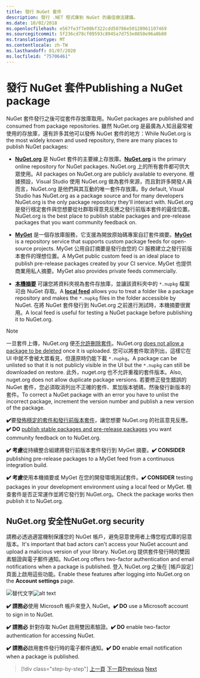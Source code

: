 ```yaml
---
title: 發行 NuGet 套件
description: 發行 .NET 程式庫到 NuGet 的最佳做法建議。
ms.date: 10/02/2018
ms.openlocfilehash: e567fe3f7e00bf322cdd50786e50128961107469
ms.sourcegitcommit: 5f236cd78cf09593c8945a7d753e0850e96a0b80
ms.translationtype: MT
ms.contentlocale: zh-TW
ms.lasthandoff: 01/07/2020
ms.locfileid: "75706461"
---
```

# <a name="publishing-a-nuget-package"></a><span data-ttu-id="dbe04-103">發行 NuGet 套件</span><span class="sxs-lookup"><span data-stu-id="dbe04-103">Publishing a NuGet package</span></span>

<span data-ttu-id="dbe04-104">NuGet 套件發行之後可從套件存放庫取用。</span><span class="sxs-lookup"><span data-stu-id="dbe04-104">NuGet packages are published and consumed from package repositories.</span></span> <span data-ttu-id="dbe04-105">雖然 NuGet.org 是最廣為人知且最常被使用的存放庫，還有許多其他可以發佈 NuGet 套件的地方：</span><span class="sxs-lookup"><span data-stu-id="dbe04-105">While NuGet.org is the most widely known and used repository, there are many places to publish NuGet packages:</span></span>

* <span data-ttu-id="dbe04-106">**[NuGet.org](https://www.nuget.org/)** 是 NuGet 套件的主要線上存放庫。</span><span class="sxs-lookup"><span data-stu-id="dbe04-106">**[NuGet.org](https://www.nuget.org/)** is the primary online repository for NuGet packages.</span></span> <span data-ttu-id="dbe04-107">NuGet.org 上的所有套件都可供大眾使用。</span><span class="sxs-lookup"><span data-stu-id="dbe04-107">All packages on NuGet.org are publicly available to everyone.</span></span> <span data-ttu-id="dbe04-108">根據預設，Visual Studio 使用 NuGet.org 做為套件來源，而且對許多開發人員而言，NuGet.org 是他們與其互動的唯一套件存放庫。</span><span class="sxs-lookup"><span data-stu-id="dbe04-108">By default, Visual Studio has NuGet.org as a package source and for many developers NuGet.org is the only package repository they'll interact with.</span></span> <span data-ttu-id="dbe04-109">NuGet.org 是發行穩定套件與您想要從社群取得意見反應之發行前版本套件的最佳位置。</span><span class="sxs-lookup"><span data-stu-id="dbe04-109">NuGet.org is the best place to publish stable packages and pre-release packages that you want community feedback on.</span></span>

* <span data-ttu-id="dbe04-110">**[MyGet](https://myget.org/)** 是一個存放庫服務，它支援為開放原始碼專案自訂套件摘要。</span><span class="sxs-lookup"><span data-stu-id="dbe04-110">**[MyGet](https://myget.org/)** is a repository service that supports custom package feeds for open-source projects.</span></span> <span data-ttu-id="dbe04-111">MyGet 公用自訂摘要是發行由您的 CI 服務建立之發行前版本套件的理想位置。</span><span class="sxs-lookup"><span data-stu-id="dbe04-111">A MyGet public custom feed is an ideal place to publish pre-release packages created by your CI service.</span></span> <span data-ttu-id="dbe04-112">MyGet 也提供商業用私人摘要。</span><span class="sxs-lookup"><span data-stu-id="dbe04-112">MyGet also provides private feeds commercially.</span></span>

* <span data-ttu-id="dbe04-113">**[本機摘要](/nuget/hosting-packages/local-feeds)** 可讓您將資料夾視為套件存放庫，並讓該資料夾中的 `*.nupkg` 檔案可由 NuGet 存取。</span><span class="sxs-lookup"><span data-stu-id="dbe04-113">A **[local feed](/nuget/hosting-packages/local-feeds)** allows you to treat a folder like a package repository and makes the `*.nupkg` files in the folder accessible by NuGet.</span></span> <span data-ttu-id="dbe04-114">在將 NuGet 套件發行到 NuGet.org 之前進行測試時，本機摘要很實用。</span><span class="sxs-lookup"><span data-stu-id="dbe04-114">A local feed is useful for testing a NuGet package before publishing it to NuGet.org.</span></span>

> [!NOTE]
> <span data-ttu-id="dbe04-115">一旦套件上傳，NuGet.org 便[不允許刪除套件](/nuget/policies/deleting-packages)。</span><span class="sxs-lookup"><span data-stu-id="dbe04-115">NuGet.org [does not allow a package to be deleted](/nuget/policies/deleting-packages) once it is uploaded.</span></span> <span data-ttu-id="dbe04-116">您可以將套件取消列出，這樣它在 UI 中就不會被大眾看見，但還原時仍能下載 `*.nupkg`。</span><span class="sxs-lookup"><span data-stu-id="dbe04-116">A package can be unlisted so that it is not publicly visible in the UI but the `*.nupkg` can still be downloaded on restore.</span></span> <span data-ttu-id="dbe04-117">此外，nuget.org 也不允許重複的套件版本。</span><span class="sxs-lookup"><span data-stu-id="dbe04-117">Also, nuget.org does not allow duplicate package versions.</span></span> <span data-ttu-id="dbe04-118">若要修正發生錯誤的 NuGet 套件，您必須取消列出不正確的套件、累加版本號碼，然後發行新版本的套件。</span><span class="sxs-lookup"><span data-stu-id="dbe04-118">To correct a NuGet package with an error you have to unlist the incorrect package, increment the version number and publish a new version of the package.</span></span>

<span data-ttu-id="dbe04-119">**✔️**要[發佈穩定的套件和發行前版本套件](/nuget/create-packages/publish-a-package)，讓您想要 NuGet.org 的社區意見反應。</span><span class="sxs-lookup"><span data-stu-id="dbe04-119">**✔️ DO** [publish stable packages and pre-release packages](/nuget/create-packages/publish-a-package) you want community feedback on to NuGet.org.</span></span>

<span data-ttu-id="dbe04-120">**✔️ 考慮**從持續整合組建將發行前版本套件發行到 MyGet 摘要。</span><span class="sxs-lookup"><span data-stu-id="dbe04-120">**✔️ CONSIDER** publishing pre-release packages to a MyGet feed from a continuous integration build.</span></span>

<span data-ttu-id="dbe04-121">**✔️ 考慮**使用本機摘要或 MyGet 在您的開發環境測試套件。</span><span class="sxs-lookup"><span data-stu-id="dbe04-121">**✔️ CONSIDER** testing packages in your development environment using a local feed or MyGet.</span></span> <span data-ttu-id="dbe04-122">檢查套件是否正常運作並將它發行到 NuGet.org。</span><span class="sxs-lookup"><span data-stu-id="dbe04-122">Check the package works then publish it to NuGet.org.</span></span>

## <a name="nugetorg-security"></a><span data-ttu-id="dbe04-123">NuGet.org 安全性</span><span class="sxs-lookup"><span data-stu-id="dbe04-123">NuGet.org security</span></span>

<span data-ttu-id="dbe04-124">請務必透過適當機制保護您的 NuGet 帳戶，避免惡意使用者上傳您程式庫的惡意版本。</span><span class="sxs-lookup"><span data-stu-id="dbe04-124">It's important that bad actors can't access your NuGet account and upload a malicious version of your library.</span></span> <span data-ttu-id="dbe04-125">NuGet.org 提供套件發行時的雙因素驗證與電子郵件通知。</span><span class="sxs-lookup"><span data-stu-id="dbe04-125">NuGet.org offers two-factor authentication and email notifications when a package is published.</span></span> <span data-ttu-id="dbe04-126">登入 NuGet.org 之後在 [帳戶設定] 頁面上啟用這些功能。</span><span class="sxs-lookup"><span data-stu-id="dbe04-126">Enable these features after logging into NuGet.org on the **Account settings** page.</span></span>

<span data-ttu-id="dbe04-127">![替代文字](./media/publish-nuget-package/nuget-2fa.png "NuGet 帳戶安全性")</span><span class="sxs-lookup"><span data-stu-id="dbe04-127">![alt text](./media/publish-nuget-package/nuget-2fa.png "NuGet Account Security")</span></span>

<span data-ttu-id="dbe04-128">**✔️ 請務必**使用 Microsoft 帳戶來登入 NuGet。</span><span class="sxs-lookup"><span data-stu-id="dbe04-128">**✔️ DO** use a Microsoft account to sign in to NuGet.</span></span>

<span data-ttu-id="dbe04-129">**✔️ 請務必** 針對存取 NuGet 啟用雙因素驗證。</span><span class="sxs-lookup"><span data-stu-id="dbe04-129">**✔️ DO** enable two-factor authentication for accessing NuGet.</span></span>

<span data-ttu-id="dbe04-130">**✔️ 請務必**啟用套件發行時的電子郵件通知。</span><span class="sxs-lookup"><span data-stu-id="dbe04-130">**✔️ DO** enable email notification when a package is published.</span></span>

>[!div class="step-by-step"]
><span data-ttu-id="dbe04-131">[上一頁](sourcelink.md)
>[下一頁](versioning.md)</span><span class="sxs-lookup"><span data-stu-id="dbe04-131">[Previous](sourcelink.md)
[Next](versioning.md)</span></span>
